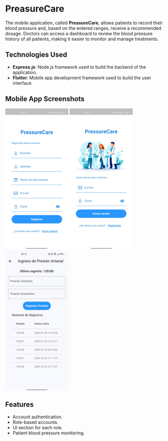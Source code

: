 # PreasureCare

The mobile application, called **PreasureCare**, allows patients to record their blood pressure and, based on the entered ranges, receive a recommended dosage. Doctors can access a dashboard to review the blood pressure history of all patients, making it easier to monitor and manage treatments.

## Technologies Used

* **Express.js**: Node.js framework used to build the backend of the application.
* **Flutter**: Mobile app development framework used to build the user interface.

## Mobile App Screenshots

<p float="left">
  <img src="images/LoginView.jpg" width="200"/>
  <img src="images/RegisterView.jpg" width="200"/>
  <img src="images/HomeView.jpg" width="200"/>
</p>

## Features

* Account authentication.
* Role-based accounts.
* UI section for each role.
* Patient blood pressure monitoring.